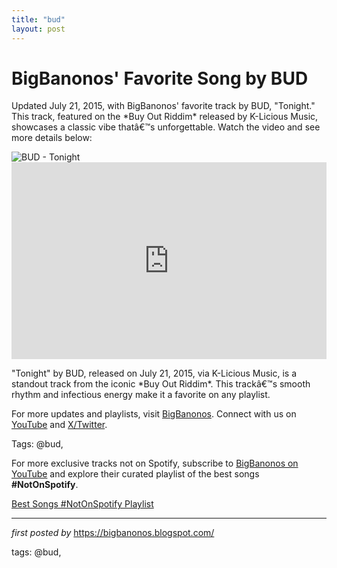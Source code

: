 ```yaml
---
title: "bud"
layout: post
---
```

<!-- Post Title -->
<h1 >BigBanonos' Favorite Song by BUD</h1> <!-- Introductory Text -->
<p >Updated July 21, 2015, with BigBanonos' favorite track by BUD, "Tonight." This track, featured on the *Buy Out Riddim* released by K-Licious Music, showcases a classic vibe thatâ€™s unforgettable. Watch the video and see more details below:</p> <!-- Featured Image -->
<div > <img src="https://i.ytimg.com/vi/YmlHxOhfyY0/maxresdefault.jpg" alt="BUD - Tonight" />
</div> <!-- YouTube Video Embed -->
<div > <iframe width="100%" height="315" src="https://www.youtube.com/embed/EIsFMlDTCHA" title="Bud Tonight Buy Out Riddim" frameborder="0" allow="accelerometer; autoplay; clipboard-write; encrypted-media; gyroscope; picture-in-picture; web-share" referrerpolicy="strict-origin-when-cross-origin" allowfullscreen></iframe>
</div> <!-- Song Information -->
<div > <p>"Tonight" by BUD, released on July 21, 2015, via K-Licious Music, is a standout track from the iconic *Buy Out Riddim*. This trackâ€™s smooth rhythm and infectious energy make it a favorite on any playlist.</p>
</div> <!-- Footer Links -->
<div > <p>For more updates and playlists, visit <a href="https://bigbanonos.blogspot.com/" target="_blank">BigBanonos</a>. Connect with us on <a href="https://www.youtube.com/@BigBanonos" target="_blank">YouTube</a> and <a href="https://x.com/bigbanonos" target="_blank">X/Twitter</a>.</p>
</div> <!-- Tags -->
<p >Tags: @bud,</p>


<!--Subscribe and Playlist Links-->
<div>
    <p>For more exclusive tracks not on Spotify, subscribe to <a href="https://www.youtube.com/@BigBanonos" target="_blank">BigBanonos on YouTube</a> and explore their curated playlist of the best songs <strong>#NotOnSpotify</strong>.</p>
    <p><a href="https://www.youtube.com/playlist?list=PLtuNtuTatqI0kFahUCbtbfenC_ET5O_tr" target="_blank">Best Songs #NotOnSpotify Playlist<br /></a></p></div>

<hr />

<p><em>first posted by</em> <a href="https://bigbanonos.blogspot.com/" rel="noopener" target="_new">https://bigbanonos.blogspot.com/</a></p>

<p>tags: @bud,</p>
